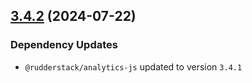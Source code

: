 ## [3.4.2](https://github.com/rudderlabs/rudder-sdk-js/compare/@rudderstack/analytics-js-plugins@3.4.1...@rudderstack/analytics-js-plugins@3.4.2) (2024-07-22)

### Dependency Updates

* `@rudderstack/analytics-js` updated to version `3.4.1`
